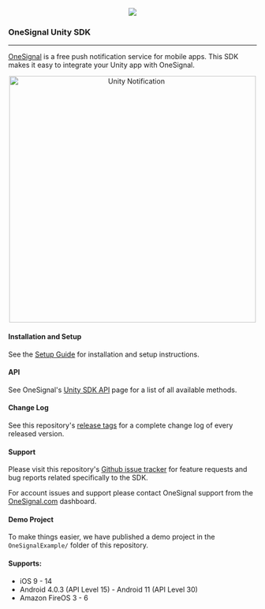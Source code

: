 <p align="center">
  <img src="https://media.onesignal.com/cms/Website%20Layout/logo-red.svg"/>
</p>

### OneSignal Unity SDK
---

[OneSignal](https://onesignal.com/) is a free push notification service for mobile apps. This SDK makes it easy to integrate your Unity app with OneSignal.

<p align="center"><img src="https://app.onesignal.com/images/android_and_ios_notification_image.gif" width="500" alt="Unity Notification"></p>

#### Installation and Setup
See the [Setup Guide](https://documentation.onesignal.com/docs/unity-sdk-setup) for installation and setup instructions.

#### API
See OneSignal's [Unity SDK API](https://documentation.onesignal.com/docs/unity-sdk) page for a list of all available methods.

#### Change Log
See this repository's [release tags](https://github.com/OneSignal/OneSignal-Unity-SDK/releases) for a complete change log of every released version.

#### Support
Please visit this repository's [Github issue tracker](https://github.com/OneSignal/OneSignal-Unity-SDK/issues) for feature requests and bug reports related specifically to the SDK.

For account issues and support please contact OneSignal support from the [OneSignal.com](https://onesignal.com) dashboard.

#### Demo Project
To make things easier, we have published a demo project in the `OneSignalExample/` folder of this repository.

#### Supports:
* iOS 9 - 14
* Android 4.0.3 (API Level 15) - Android 11 (API Level 30)
* Amazon FireOS 3 - 6
